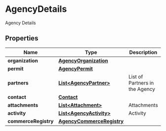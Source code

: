 

# AgencyDetails

Agency Details

## Properties

| Name | Type | Description | Notes |
|------------ | ------------- | ------------- | -------------|
|**organization** | [**AgencyOrganization**](AgencyOrganization.md) |  |  [optional] |
|**permit** | [**AgencyPermit**](AgencyPermit.md) |  |  [optional] |
|**partners** | [**List&lt;AgencyPartner&gt;**](AgencyPartner.md) | List of Partners in the Agency |  [optional] |
|**contact** | [**Contact**](Contact.md) |  |  [optional] |
|**attachments** | [**List&lt;Attachment&gt;**](Attachment.md) | Attachments |  [optional] |
|**activity** | [**List&lt;AgencyActivity&gt;**](AgencyActivity.md) | Activity |  [optional] |
|**commerceRegistry** | [**AgencyCommerceRegistry**](AgencyCommerceRegistry.md) |  |  [optional] |



